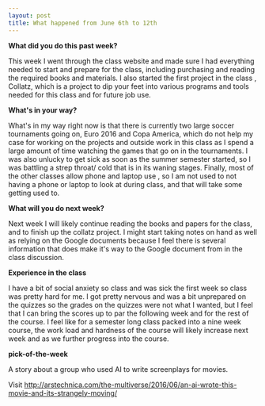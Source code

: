 ```yaml
---
layout: post
title: What happened from June 6th to 12th
---
```


**What did you do this past week?**

  This week I went through the class website and made sure I had everything needed to start and prepare for the class, including purchasing and reading the required books and materials. I also started the first project in the class , Collatz, which is a project to dip your feet into various programs and tools needed for this class and for future job use.
  
 **What's in your way?**

  What's in my way right now is that there is currently two large soccer tournaments going on, Euro 2016 and Copa America, which do not help my case for working on the projects and outside work in this class as I spend a large amount of time watching the games that go on in the tournaments. I was also unlucky to get sick as soon as the summer semester started, so I was battling a strep throat/ cold that is in its waning stages. Finally, most of the other classes allow phone and laptop use , so I am not used to not having a phone or laptop to look at during class, and that will take some getting used to.

**What will you do next week?**

  Next week I will likely continue reading the books and papers for the class, and to finish up the collatz project. I might start taking notes on hand as well as relying on the Google documents because I feel there is several information that does make it's way to the Google document from in the class discussion.
  
 **Experience in the class**

  I have a bit of social anxiety so class and was sick the first week so class was pretty hard for me. I got pretty nervous and was a bit unprepared on the quizzes so the grades on the quizzes were not what I wanted, but I feel that I can bring the scores up to par the following week and for the rest of the course. I feel like for a semester long class packed into a nine week course, the work load and hardness of the course will likely increase next week and as we further progress into the course.
  
**pick-of-the-week**
 
A story about a group who used AI to write screenplays for movies.

Visit http://arstechnica.com/the-multiverse/2016/06/an-ai-wrote-this-movie-and-its-strangely-moving/
 
